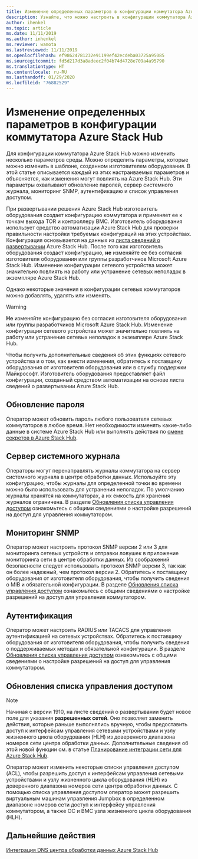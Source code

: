 ```yaml
---
title: Изменение определенных параметров в конфигурации коммутатора Azure Stack Hub
description: Узнайте, что можно настроить в конфигурации коммутатора Azure Stack Hub. После того как изготовитель оборудования создаст конфигурацию, не изменяйте ее без согласия изготовителя оборудования или группы разработчиков Microsoft Azure Stack Hub.
author: ihenkel
ms.topic: article
ms.date: 11/11/2019
ms.author: inhenkel
ms.reviewer: wamota
ms.lastreviewed: 11/11/2019
ms.openlocfilehash: ef98624781232e91199ef42ecdeba03725a95085
ms.sourcegitcommit: fd5d217d3a8adeec2f04b74d4728e709a4a95790
ms.translationtype: HT
ms.contentlocale: ru-RU
ms.lasthandoff: 01/29/2020
ms.locfileid: "76882529"
---
```

#  <a name="modify-specific-settings-on-your-azure-stack-hub-switch-configuration"></a>Изменение определенных параметров в конфигурации коммутатора Azure Stack Hub

Для конфигурации коммутатора Azure Stack Hub можно изменить несколько параметров среды. Можно определить параметры, которые можно изменить в шаблоне, созданном изготовителем оборудования. В этой статье описывается каждый из этих настраиваемых параметров и объясняется, как изменения могут повлиять на Azure Stack Hub. Эти параметры охватывают обновление паролей, сервер системного журнала, мониторинг SNMP, аутентификацию и список управления доступом. 

При развертывании решения Azure Stack Hub изготовитель оборудования создает конфигурацию коммутатора и применяет ее к точкам выхода TOR и контроллеру BMC. Изготовитель оборудования использует средство автоматизации Azure Stack Hub для проверки правильности настройки требуемых конфигураций на этих устройствах. Конфигурация основывается на данных из [листа сведений о развертывании](azure-stack-deployment-worksheet.md) Azure Stack Hub. После того как изготовитель оборудования создаст конфигурацию, **не** изменяйте ее без согласия изготовителя оборудования или группы разработчиков Microsoft Azure Stack Hub. Изменение конфигурации сетевого устройства может значительно повлиять на работу или устранение сетевых неполадок в экземпляре Azure Stack Hub.

Однако некоторые значения в конфигурации сетевых коммутаторов можно добавлять, удалять или изменять.

>[!Warning]  
> **Не** изменяйте конфигурацию без согласия изготовителя оборудования или группы разработчиков Microsoft Azure Stack Hub. Изменение конфигурации сетевого устройства может значительно повлиять на работу или устранение сетевых неполадок в экземпляре Azure Stack Hub.
>
> Чтобы получить дополнительные сведения об этих функциях сетевого устройства и о том, как внести изменения, обратитесь к поставщику оборудования от изготовителя оборудования или в службу поддержки Майкрософт. Изготовитель оборудования предоставляет файл конфигурации, созданный средством автоматизации на основе листа сведений о развертывании Azure Stack Hub. 

## <a name="password-update"></a>Обновление пароля

Оператор может обновить пароль любого пользователя сетевых коммутаторов в любое время. Нет необходимости изменять какие-либо данные в системе Azure Stack Hub или выполнять действия по [смене секретов в Azure Stack Hub](azure-stack-rotate-secrets.md).

## <a name="syslog-server"></a>Сервер системного журнала

Операторы могут перенаправлять журналы коммутатора на сервер системного журнала в центре обработки данных. Используйте эту конфигурацию, чтобы журналы для определенной точки во времени можно было использовать для устранения неполадок. По умолчанию журналы хранятся на коммутаторах, а их емкость для хранения журналов ограничена. В разделе [Обновления списка управления доступом](#access-control-list-updates) ознакомьтесь с общими сведениями о настройке разрешений на доступ для управления коммутатором.

## <a name="snmp-monitoring"></a>Мониторинг SNMP

Оператор может настроить протокол SNMP версии 2 или 3 для мониторинга сетевых устройств и отправки ловушек в приложение мониторинга сети в центре обработки данных. Из соображений безопасности следует использовать протокол SNMP версии 3, так как он более надежный, чем протокол версии 2. Обратитесь к поставщику оборудования от изготовителя оборудования, чтобы получить сведения о MIB и обязательной конфигурации. В разделе [Обновления списка управления доступом](#access-control-list-updates) ознакомьтесь с общими сведениями о настройке разрешений на доступ для управления коммутатором.

## <a name="authentication"></a>Аутентификация

Оператор может настроить RADIUS или TACACS для управления аутентификацией на сетевых устройствах. Обратитесь к поставщику оборудования от изготовителя оборудования, чтобы получить сведения о поддерживаемых методах и обязательной конфигурации.  В разделе [Обновления списка управления доступом](#access-control-list-updates) ознакомьтесь с общими сведениями о настройке разрешений на доступ для управления коммутатором.

## <a name="access-control-list-updates"></a>Обновления списка управления доступом

> [!NOTE]
> Начиная с версии 1910, на листе сведений о развертывании будет новое поле для указания **разрешенных сетей**. Оно позволяет заменить действия, которые раньше выполнялись вручную, чтобы предоставить доступ к интерфейсам управления сетевыми устройствами и узлу жизненного цикла оборудования (HLH) из доверенного диапазона номеров сети центра обработки данных. Дополнительные сведения об этой новой функции см. в статье [Планирование интеграции сети для Azure Stack Hub](azure-stack-network.md#permitted-networks).

Оператор может изменить некоторые списки управления доступом (ACL), чтобы разрешить доступ к интерфейсам управления сетевыми устройствами и узлу жизненного цикла оборудования (HLH) из доверенного диапазона номеров сети центра обработки данных. С помощью списка управления доступом оператор может разрешить виртуальным машинам управления Jumpbox в определенном диапазоне номеров сети доступ к интерфейсу управления коммутатором, а также ОС и BMC узла жизненного цикла оборудования (HLH).

## <a name="next-steps"></a>Дальнейшие действия

[Интеграция DNS центра обработки данных Azure Stack Hub](azure-stack-integrate-dns.md)
